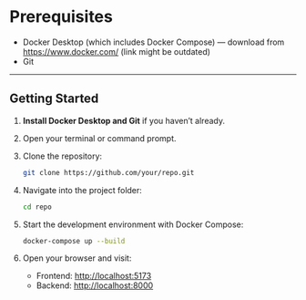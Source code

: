 # Prerequisites

- Docker Desktop (which includes Docker Compose) — download from <https://www.docker.com/> (link might be outdated)
- Git

---

## Getting Started

1. **Install Docker Desktop and Git** if you haven’t already.
2. Open your terminal or command prompt.
3. Clone the repository:

   ```bash
   git clone https://github.com/your/repo.git
   ```

4. Navigate into the project folder:

     ```bash
    cd repo
    ```

5. Start the development environment with Docker Compose:

   ```bash
   docker-compose up --build
   ```

6. Open your browser and visit:
   - Frontend: <http://localhost:5173>
   - Backend: <http://localhost:8000>
